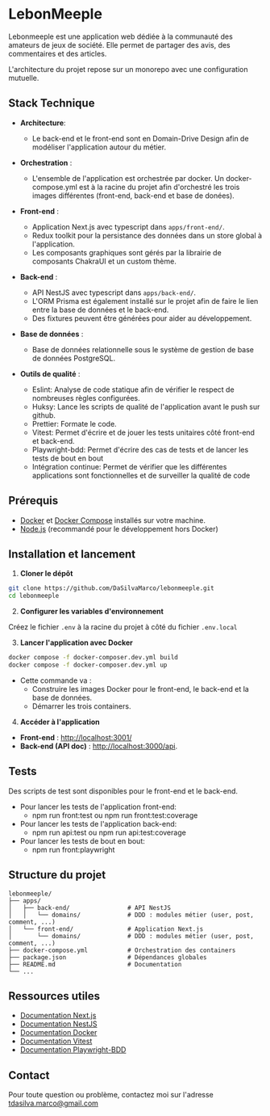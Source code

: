 # LebonMeeple

Lebonmeeple est une application web dédiée à la communauté des amateurs de jeux de société.
Elle permet de partager des avis, des commentaires et des articles.

L'architecture du projet repose sur un monorepo avec une configuration mutuelle.

## Stack Technique

- **Architecture**:
  - Le back-end et le front-end sont en Domain-Drive Design afin de modéliser l'application autour du métier.

- **Orchestration** :
    - L'ensemble de l'application est orchestrée par docker. Un docker-compose.yml est à la racine du projet afin d'orchestré les trois images différentes (front-end, back-end et base de donées).

- **Front-end** :
  - Application Next.js avec typescript dans `apps/front-end/`.
  - Redux toolkit pour la persistance des données dans un store global à l'application.
  - Les composants graphiques sont gérés par la librairie de composants ChakraUI et un custom thème.

- **Back-end** :
    - API NestJS avec typescript dans `apps/back-end/`.
    - L'ORM Prisma est également installé sur le projet afin de faire le lien entre la base de données et le back-end.
    - Des fixtures peuvent être générées pour aider au développement.

- **Base de données** : 
  - Base de données relationnelle sous le système de gestion de base de données PostgreSQL.

- **Outils de qualité** :
  - Eslint: Analyse de code statique afin de vérifier le respect de nombreuses règles configurées.
  - Huksy: Lance les scripts de qualité de l'application avant le push sur github.
  - Prettier: Formate le code.
  - Vitest: Permet d'écrire et de jouer les tests unitaires côté front-end et back-end.
  - Playwright-bdd: Permet d'écrire des cas de tests et de lancer les tests de bout en bout
  - Intégration continue: Permet de vérifier que les différentes applications sont fonctionnelles et de surveiller la qualité de code

## Prérequis

- [Docker](https://www.docker.com/get-started) et [Docker Compose](https://docs.docker.com/compose/install/) installés sur votre machine.
- [Node.js](https://nodejs.org/) (recommandé pour le développement hors Docker)

## Installation et lancement

1. **Cloner le dépôt**

```bash
git clone https://github.com/DaSilvaMarco/lebonmeeple.git
cd lebonmeeple
```

2. **Configurer les variables d'environnement**

Créez le fichier `.env` à la racine du projet à côté du fichier `.env.local`

3. **Lancer l'application avec Docker**

```bash
docker compose -f docker-composer.dev.yml build
docker compose -f docker-composer.dev.yml up
```

- Cette commande va :
  - Construire les images Docker pour le front-end, le back-end et la base de données.
  - Démarrer les trois containers.

4. **Accéder à l'application**

- **Front-end** : [http://localhost:3001/](http://localhost:3001/)
- **Back-end (API doc)** : [http://localhost:3000/api](http://localhost:3000/api).

## Tests

Des scripts de test sont disponibles pour le front-end et le back-end.
- Pour lancer les tests de l'application front-end:
  - npm run front:test ou npm run front:test:coverage
- Pour lancer les tests de l'application back-end:
  - npm run api:test ou npm run api:test:coverage
- Pour lancer les tests de bout en bout:
  - npm run front:playwright

## Structure du projet

```
lebonmeeple/
├── apps/
│   ├── back-end/                # API NestJS
│   │   └── domains/             # DDD : modules métier (user, post, comment, ...)
│   └── front-end/               # Application Next.js
│       └── domains/             # DDD : modules métier (user, post, comment, ...)
├── docker-compose.yml           # Orchestration des containers
├── package.json                 # Dépendances globales
├── README.md                    # Documentation
└── ...
```

## Ressources utiles

 - [Documentation Next.js](https://nextjs.org/docs)
 - [Documentation NestJS](https://docs.nestjs.com/)
 - [Documentation Docker](https://docs.docker.com/)
 - [Documentation Vitest](https://vitest.dev/guide/)
 - [Documentation Playwright-BDD](https://playwright.dev/docs/test-bdd)

## Contact

Pour toute question ou problème, contactez moi sur l'adresse tdasilva.marco@gmail.com